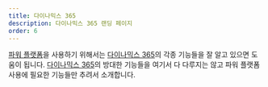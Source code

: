 ```yaml
---
title: 다이나믹스 365
description: 다이나믹스 365 랜딩 페이지
order: 6
---
```


[파워 플랫폼][pp]을 사용하기 위해서는 [다이나믹스 365][d365]의 각종 기능들을 잘 알고 있으면 도움이 됩니다. [다이나믹스 365][d365]의 방대한 기능들을 여기서 다 다루지는 않고 파워 플랫폼 사용에 필요한 기능들만 추려서 소개합니다.


[pp]: https://powerplatform.microsoft.com/ko-kr/?WT.mc_id=github-0000-juyoo
[d365]: https://dynamics.microsoft.com/ko-kr/?WT.mc_id=github-0000-juyoo

